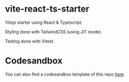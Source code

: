 # vite-react-ts-starter

Vitejs starter using React &amp; Typescript.

Styling done with TailwindCSS (using JIT mode).

Testing done with Vitest.

# Codesandbox

You can also find a codesandbox template of this repo [here](https://codesandbox.io/s/vite-react-typescript-starter-685son)
